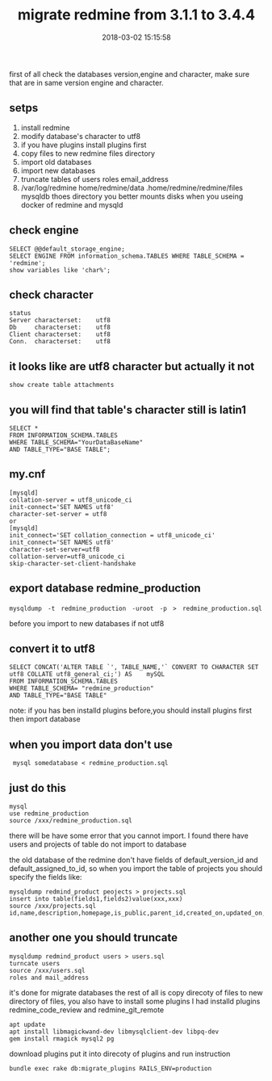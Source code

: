﻿---
layout: post
title:  migrate redmine from 3.1.1 to 3.4.4
date:   2018-03-02 15:15:58
categories: Linux
tags: Linux
---

first of all check the databases version,engine and character, make sure that are in same version engine and character.

setps
-----------------
1. install redmine  
2. modify database's character to utf8
3. if you have plugins install plugins first
4. copy files to new redmine files directory
5. import old databases
6. import new databases
7. truncate tables of users roles email_address  
8. /var/log/redmine home/redmine/data .home/redmine/redmine/files mysqldb thoes directory you better mounts disks when you useing docker of redmine and mysqld
## check engine
~~~
SELECT @@default_storage_engine;
SELECT ENGINE FROM information_schema.TABLES WHERE TABLE_SCHEMA = 'redmine';
show variables like 'char%';
~~~
## check character
~~~
status
Server characterset:	utf8
Db     characterset:	utf8
Client characterset:	utf8
Conn.  characterset:	utf8
~~~
## it looks like are utf8 character but actually it not
~~~
show create table attachments
~~~
## you will find that table's character still is latin1
~~~
SELECT *
FROM INFORMATION_SCHEMA.TABLES
WHERE TABLE_SCHEMA="YourDataBaseName"
AND TABLE_TYPE="BASE TABLE";
~~~

## my.cnf
```
[mysqld]
collation-server = utf8_unicode_ci
init-connect='SET NAMES utf8'
character-set-server = utf8
or
[mysqld]
init_connect='SET collation_connection = utf8_unicode_ci'
init_connect='SET NAMES utf8'
character-set-server=utf8
collation-server=utf8_unicode_ci
skip-character-set-client-handshake
```

## export database redmine_production
~~~
mysqldump　-t　redmine_production　-uroot　-p　>　redmine_production.sql　
~~~

before you import to new databases if not utf8
## convert it to utf8
~~~
SELECT CONCAT('ALTER TABLE `', TABLE_NAME,'` CONVERT TO CHARACTER SET utf8 COLLATE utf8_general_ci;') AS    mySQL
FROM INFORMATION_SCHEMA.TABLES
WHERE TABLE_SCHEMA= "redmine_production"
AND TABLE_TYPE="BASE TABLE"
~~~
note: if you has ben installd plugins before,you should install plugins first then import database

##  when you import data don't use
```
 mysql somedatabase < redmine_production.sql
```
## just do this
~~~
mysql
use redmine_production
source /xxx/redmine_production.sql
~~~
there will be have some error that you cannot import. I found there have users and projects of table do not import to database

the old database of the redmine don't have fields of default_version_id and default_assigned_to_id, so when you import the table of projects you should specify the fields like:
```
mysqldump redmind_product peojects > projects.sql
insert into table(fields1,fields2)value(xxx,xxx)
source /xxx/projects.sql
id,name,description,homepage,is_public,parent_id,created_on,updated_on,identifier,status,lft,rgt,inherit_members
```
## another one you should truncate
```
mysqldump redmind_product users > users.sql
turncate users
source /xxx/users.sql
roles and mail_address
```

it's done for migrate databases
the rest of all is copy direcoty of files to new directory of files, you also have to install some plugins
I had installd plugins redmine_code_review and redmine_git_remote
~~~
apt update
apt install libmagickwand-dev libmysqlclient-dev libpq-dev
gem install rmagick mysql2 pg
~~~
download plugins
put it into direcoty of plugins and run instruction
~~~
bundle exec rake db:migrate_plugins RAILS_ENV=production
~~~
